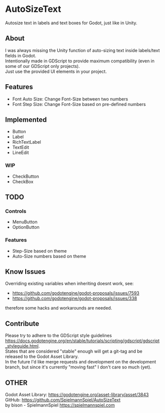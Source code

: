 # AutoSizeText
Autosize text in labels and text boxes for Godot, just like in Unity.

## About
I was always missing the Unity function of auto-sizing text inside labels/text fields in Godot.  
Intentionally made in GDScript to provide maximum compatibility (even in some of our GDScript only projects).  
Just use the provided UI elements in your project.  

## Features
* Font Auto Size: Change Font-Size between two numbers
* Font Step Size: Change Font-Size based on pre-defined numbers

## Implemented
* Button
* Label
* RichTextLabel
* TextEdit
* LineEdit

### WIP
* CheckButton
* CheckBox

## TODO

### Controls
* MenuButton
* OptionButton

### Features
* Step-Size based on theme
* Auto-Size numbers based on theme

## Know Issues
Overriding existing variables when inheriting doesnt work, see:  

* https://github.com/godotengine/godot-proposals/issues/7593
* https://github.com/godotengine/godot-proposals/issues/338

therefore some hacks and workarounds are needed.

## Contribute
Please try to adhere to the GDScript style guidelines https://docs.godotengine.org/en/stable/tutorials/scripting/gdscript/gdscript_styleguide.html.  
States that are considered "stable" enough will get a git-tag and be released to the Godot Asset Library.  
In the future I'd like merge requests and development on the development branch, but since it's currently "moving fast" I don't care so much (yet).  

## OTHER
Godot Asset Library: https://godotengine.org/asset-library/asset/3843  
GitHub: https://github.com/SpielmannSpiel/AutoSizeText  
by bison - SpielmannSpiel https://spielmannspiel.com  
